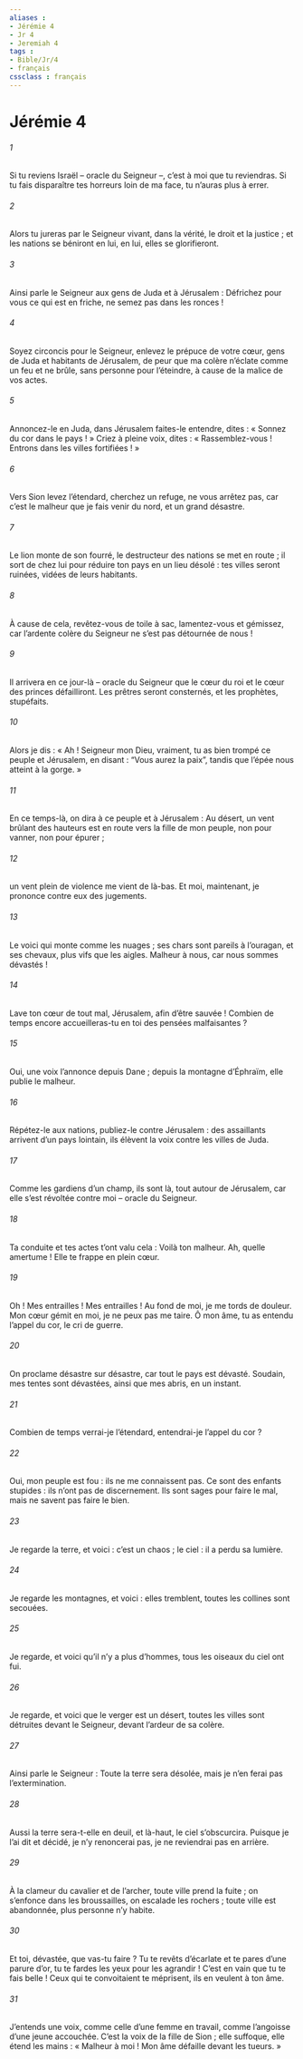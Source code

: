 ```yaml
---
aliases : 
- Jérémie 4
- Jr 4
- Jeremiah 4
tags : 
- Bible/Jr/4
- français
cssclass : français
---
```


# Jérémie 4

###### 1
Si tu reviens Israël – oracle du Seigneur –,
c’est à moi que tu reviendras.
Si tu fais disparaître tes horreurs loin de ma face,
tu n’auras plus à errer.
###### 2
Alors tu jureras par le Seigneur vivant,
dans la vérité, le droit et la justice ;
et les nations se béniront en lui,
en lui, elles se glorifieront.
###### 3
Ainsi parle le Seigneur
aux gens de Juda et à Jérusalem :
Défrichez pour vous ce qui est en friche,
ne semez pas dans les ronces !
###### 4
Soyez circoncis pour le Seigneur,
enlevez le prépuce de votre cœur,
gens de Juda et habitants de Jérusalem,
de peur que ma colère n’éclate comme un feu
et ne brûle, sans personne pour l’éteindre,
à cause de la malice de vos actes.
###### 5
Annoncez-le en Juda,
dans Jérusalem faites-le entendre,
dites : « Sonnez du cor dans le pays ! »
Criez à pleine voix,
dites : « Rassemblez-vous !
Entrons dans les villes fortifiées ! »
###### 6
Vers Sion levez l’étendard,
cherchez un refuge, ne vous arrêtez pas,
car c’est le malheur que je fais venir du nord,
et un grand désastre.
###### 7
Le lion monte de son fourré,
le destructeur des nations se met en route ;
il sort de chez lui
pour réduire ton pays en un lieu désolé :
tes villes seront ruinées,
vidées de leurs habitants.
###### 8
À cause de cela, revêtez-vous de toile à sac,
lamentez-vous et gémissez,
car l’ardente colère du Seigneur
ne s’est pas détournée de nous !
###### 9
Il arrivera en ce jour-là – oracle du Seigneur
que le cœur du roi et le cœur des princes défailliront.
Les prêtres seront consternés,
et les prophètes, stupéfaits.
###### 10
Alors je dis : « Ah ! Seigneur mon Dieu,
vraiment, tu as bien trompé ce peuple et Jérusalem,
en disant : “Vous aurez la paix”,
tandis que l’épée nous atteint à la gorge. »
###### 11
En ce temps-là, on dira à ce peuple et à Jérusalem :
Au désert, un vent brûlant des hauteurs
est en route vers la fille de mon peuple,
non pour vanner, non pour épurer ;
###### 12
un vent plein de violence me vient de là-bas.
Et moi, maintenant, je prononce contre eux des jugements.
###### 13
Le voici qui monte comme les nuages ;
ses chars sont pareils à l’ouragan,
et ses chevaux, plus vifs que les aigles.
Malheur à nous, car nous sommes dévastés !
###### 14
Lave ton cœur de tout mal, Jérusalem,
afin d’être sauvée !
Combien de temps encore accueilleras-tu en toi
des pensées malfaisantes ?
###### 15
Oui, une voix l’annonce depuis Dane ;
depuis la montagne d’Éphraïm, elle publie le malheur.
###### 16
Répétez-le aux nations,
publiez-le contre Jérusalem :
des assaillants arrivent d’un pays lointain,
ils élèvent la voix contre les villes de Juda.
###### 17
Comme les gardiens d’un champ,
ils sont là, tout autour de Jérusalem,
car elle s’est révoltée contre moi
– oracle du Seigneur.
###### 18
Ta conduite et tes actes t’ont valu cela :
Voilà ton malheur.
Ah, quelle amertume ! Elle te frappe en plein cœur.
###### 19
Oh ! Mes entrailles ! Mes entrailles !
Au fond de moi, je me tords de douleur.
Mon cœur gémit en moi,
je ne peux pas me taire.
Ô mon âme, tu as entendu
l’appel du cor, le cri de guerre.
###### 20
On proclame désastre sur désastre,
car tout le pays est dévasté.
Soudain, mes tentes sont dévastées,
ainsi que mes abris, en un instant.
###### 21
Combien de temps verrai-je l’étendard,
entendrai-je l’appel du cor ?
###### 22
Oui, mon peuple est fou :
ils ne me connaissent pas.
Ce sont des enfants stupides :
ils n’ont pas de discernement.
Ils sont sages pour faire le mal,
mais ne savent pas faire le bien.
###### 23
Je regarde la terre, et voici : c’est un chaos ;
le ciel : il a perdu sa lumière.
###### 24
Je regarde les montagnes, et voici : elles tremblent,
toutes les collines sont secouées.
###### 25
Je regarde, et voici qu’il n’y a plus d’hommes,
tous les oiseaux du ciel ont fui.
###### 26
Je regarde, et voici que le verger est un désert,
toutes les villes sont détruites
devant le Seigneur,
devant l’ardeur de sa colère.
###### 27
Ainsi parle le Seigneur :
Toute la terre sera désolée,
mais je n’en ferai pas l’extermination.
###### 28
Aussi la terre sera-t-elle en deuil,
et là-haut, le ciel s’obscurcira.
Puisque je l’ai dit et décidé,
je n’y renoncerai pas, je ne reviendrai pas en arrière.
###### 29
À la clameur du cavalier et de l’archer,
toute ville prend la fuite ;
on s’enfonce dans les broussailles,
on escalade les rochers ;
toute ville est abandonnée,
plus personne n’y habite.
###### 30
Et toi, dévastée, que vas-tu faire ?
Tu te revêts d’écarlate
et te pares d’une parure d’or,
tu te fardes les yeux pour les agrandir !
C’est en vain que tu te fais belle !
Ceux qui te convoitaient te méprisent,
ils en veulent à ton âme.
###### 31
J’entends une voix, comme celle d’une femme en travail,
comme l’angoisse d’une jeune accouchée.
C’est la voix de la fille de Sion ;
elle suffoque, elle étend les mains :
« Malheur à moi ! Mon âme défaille devant les tueurs. »
